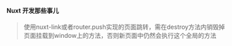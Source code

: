 #### Nuxt 开发那些事儿
> 使用nuxt-link或者router.push实现的页面跳转，需在destroy方法内销毁掉页面挂载到window上的方法，否则新页面中仍然会执行这个全局的方法